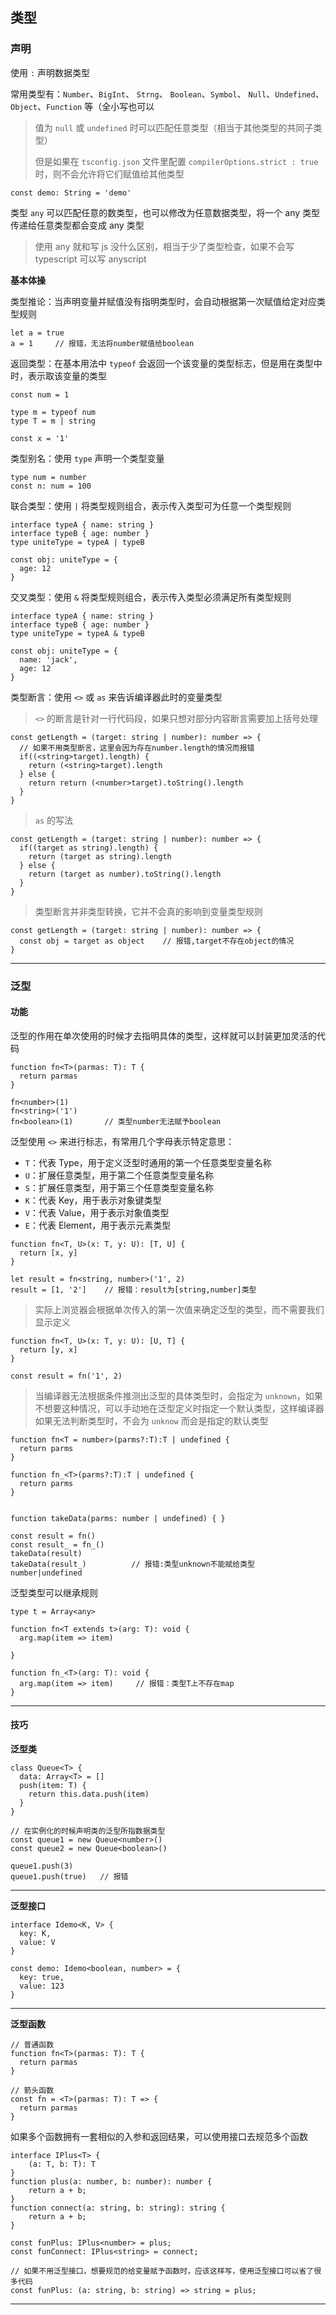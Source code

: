 ## 类型

### 声明

使用 `:` 声明数据类型

常用类型有：`Number`、`BigInt`、 `Strng`、 `Boolean`、`Symbol`、 `Null`、`Undefined`、`Object`、`Function` 等（全小写也可以

> 值为 `null` 或 `undefined` 时可以匹配任意类型（相当于其他类型的共同子类型）
>
> 但是如果在 `tsconfig.json` 文件里配置 `compilerOptions.strict : true` 时，则不会允许将它们赋值给其他类型

```tsx
const demo: String = 'demo'
```

类型 `any` 可以匹配任意的数类型，也可以修改为任意数据类型，将一个 any 类型传递给任意类型都会变成 any 类型

> 使用 any 就和写 js 没什么区别，相当于少了类型检查，如果不会写 typescript 可以写 anyscript

**基本体操**

类型推论：当声明变量并赋值没有指明类型时，会自动根据第一次赋值给定对应类型规则

```tsx
let a = true
a = 1     // 报错，无法将number赋值给boolean
```

返回类型：在基本用法中 `typeof` 会返回一个该变量的类型标志，但是用在类型中时，表示取该变量的类型

```tsx
const num = 1

type m = typeof num
type T = m | string

const x = '1'
```

类型别名：使用 `type` 声明一个类型变量

```tsx 
type num = number
const n: num = 100
```

联合类型：使用 `|` 将类型规则组合，表示传入类型可为任意一个类型规则

```tsx
interface typeA { name: string }
interface typeB { age: number }
type uniteType = typeA | typeB

const obj: uniteType = {
  age: 12
}
```

交叉类型：使用 `&` 将类型规则组合，表示传入类型必须满足所有类型规则

```tsx
interface typeA { name: string }
interface typeB { age: number }
type uniteType = typeA & typeB

const obj: uniteType = {
  name: 'jack',
  age: 12
}
```

类型断言：使用 `<>` 或 `as` 来告诉编译器此时的变量类型

> `<>` 的断言是针对一行代码段，如果只想对部分内容断言需要加上括号处理

```tsx
const getLength = (target: string | number): number => {
  // 如果不用类型断言，这里会因为存在number.length的情况而报错
  if((<string>target).length) {
    return (<string>target).length
  } else {
    return return (<number>target).toString().length
  }
}
```

> `as` 的写法

```tsx
const getLength = (target: string | number): number => {
  if((target as string).length) {
    return (target as string).length
  } else {
    return (target as number).toString().length
  }
}
```

> 类型断言并非类型转换，它并不会真的影响到变量类型规则

```tsx
const getLength = (target: string | number): number => {
  const obj = target as object    // 报错,target不存在object的情况
}
```



----

### 泛型

#### 功能

泛型的作用在单次使用的时候才去指明具体的类型，这样就可以封装更加灵活的代码

```tsx
function fn<T>(parmas: T): T {
  return parmas
}

fn<number>(1)    
fn<string>('1')
fn<boolean>(1)		 // 类型number无法赋予boolean
```

泛型使用 `<>` 来进行标志，有常用几个字母表示特定意思：

- `T`：代表 Type，用于定义泛型时通用的第一个任意类型变量名称
- `U`：扩展任意类型，用于第二个任意类型变量名称
- `S`：扩展任意类型，用于第三个任意类型变量名称
- `K`：代表 Key，用于表示对象键类型
- `V`：代表 Value，用于表示对象值类型
- `E`：代表 Element，用于表示元素类型

```tsx
function fn<T, U>(x: T, y: U): [T, U] {
  return [x, y]
}

let result = fn<string, number>('1', 2)
result = [1, '2']    // 报错：result为[string,number]类型
```

> 实际上浏览器会根据单次传入的第一次值来确定泛型的类型，而不需要我们显示定义

```tsx
function fn<T, U>(x: T, y: U): [U, T] {
  return [y, x]
}

const result = fn('1', 2)
```

> 当编译器无法根据条件推测出泛型的具体类型时，会指定为 `unknown`，如果不想要这种情况，可以手动地在泛型定义时指定一个默认类型，这样编译器如果无法判断类型时，不会为 `unknow` 而会是指定的默认类型

```tsx
function fn<T = number>(parms?:T):T | undefined {
  return parms
}

function fn_<T>(parms?:T):T | undefined {
  return parms
}


function takeData(parms: number | undefined) { }

const result = fn()
const result_ = fn_()
takeData(result)          
takeData(result_)          // 报错:类型unknown不能赋给类型number|undefined
```

泛型类型可以继承规则

```tsx
type t = Array<any>

function fn<T extends t>(arg: T): void {
  arg.map(item => item)
  
}

function fn_<T>(arg: T): void {
  arg.map(item => item)     // 报错：类型T上不存在map
}
```



-----

#### 技巧

**泛型类**

```tsx
class Queue<T> {
  data: Array<T> = []
  push(item: T) {
    return this.data.push(item)
  }
}

// 在实例化的时候声明类的泛型所指数据类型
const queue1 = new Queue<number>()
const queue2 = new Queue<boolean>()

queue1.push(3)
queue1.push(true)   // 报错
```

----

**泛型接口**

```tsx
interface Idemo<K, V> {
  key: K,
  value: V
}

const demo: Idemo<boolean, number> = {
  key: true,
  value: 123
}
```

-----

**泛型函数**

```tsx
// 普通函数
function fn<T>(parmas: T): T {
  return parmas
}

// 箭头函数
const fn = <T>(parmas: T): T => {
  return parmas
}
```

如果多个函数拥有一套相似的入参和返回结果，可以使用接口去规范多个函数

```tsx
interface IPlus<T> {
    (a: T, b: T): T
}
function plus(a: number, b: number): number {
    return a + b;
}
function connect(a: string, b: string): string {
    return a + b;
}

const funPlus: IPlus<number> = plus;
const funConnect: IPlus<string> = connect;

// 如果不用泛型接口，想要规范的给变量赋予函数时，应该这样写，使用泛型接口可以省了很多代码
const funPlus: (a: string, b: string) => string = plus;
```



-----

